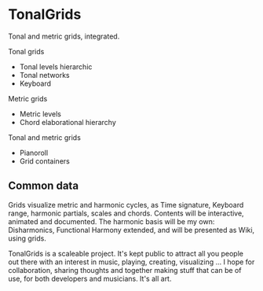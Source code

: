 # TonalGrids
Tonal and metric grids, integrated.

Tonal grids
- Tonal levels hierarchic
- Tonal networks
- Keyboard

Metric grids
- Metric levels
- Chord elaborational hierarchy

Tonal and metric grids
- Pianoroll
- Grid containers

## Common data
Grids visualize metric and harmonic cycles, as Time signature, Keyboard range, harmonic partials, scales and chords. Contents will be interactive, animated and documented. The harmonic basis will be my own: Disharmonics, Functional Harmony extended, and will be presented as Wiki, using grids.

TonalGrids is a scaleable project. It's kept public to attract all you people out there with an interest in music, playing, creating, visualizing ... I hope for collaboration, sharing thoughts and together making stuff that can be of use, for both developers and musicians. It's all art.
